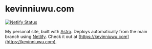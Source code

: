 # kevinniuwu.com

[![Netlify Status](https://api.netlify.com/api/v1/badges/d8a7a028-0591-4215-8d1b-1788d7ba9ff6/deploy-status)](https://app.netlify.com/sites/eager-clarke-5ef57a/deploys)

My personal site, built with [Astro](https://astro.build/). Deploys automatically from the main branch using [Netlify](https://www.netlify.com/). Check it out at [https://kevinniuwu.com](https://kevinniuwu.com).
